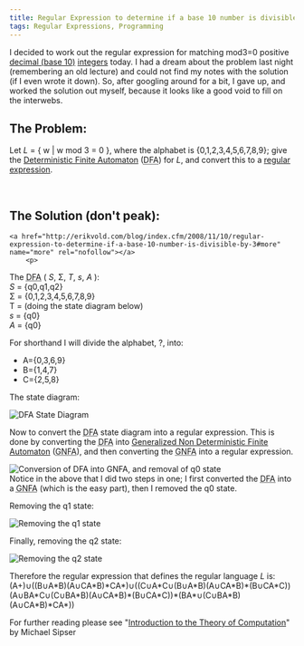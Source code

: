 ```yaml
---
title: Regular Expression to determine if a base 10 number is divisible by 3
tags: Regular Expressions, Programming
---
```

I decided to work out the regular expression for matching mod3=0 positive <a title="Decimal" rev="vote-for" target="_blank" href="http://en.wikipedia.org/wiki/Decimal">decimal (base 10)</a> <a title="Integer" rev="vote-for" target="_blank" href="http://en.wikipedia.org/wiki/Integer">integers</a> today. 
I had a dream about the problem last night (remembering an old lecture) and could not find my notes with the solution (if I even wrote it down). 
So, after googling around for a bit, I gave up, and worked the solution out myself, because it looks like a good void to fill on the interwebs.
</p>

<h2>The Problem:</h2>
<p>
Let <em>L</em> = { w | w mod 3 = 0 }, where the alphabet is {0,1,2,3,4,5,6,7,8,9}; give the <a title="Deterministic finite-state machine" rev="vote-for" target="_blank" href="http://en.wikipedia.org/wiki/Deterministic_finite-state_machine">Deterministic Finite Automaton</a> (<abbr title="Deterministic Finite Automaton">DFA</abbr>) for <em>L</em>, and convert this to a <a title="Regular Expression" target="_blank" rel="external" rev="vote-for" href="http://en.wikipedia.org/wiki/Regular_expression">regular expression</a>.
</p>

<p>&nbsp;</p>

<h2>The Solution (don't peak):</h2>

  	<a href="http://erikvold.com/blog/index.cfm/2008/11/10/regular-expression-to-determine-if-a-base-10-number-is-divisible-by-3#more" name="more" rel="nofollow"></a>
		<p>
The <abbr title="Deterministic Finite Automaton">DFA</abbr> ( <i>S</i>, Σ, <i>T</i>, <i>s</i>, <i>A</i> ):<br>
<i>S</i> = {q0,q1,q2}<br>
Σ = {0,1,2,3,4,5,6,7,8,9}<br>
T = (doing the state diagram below)<br>
<i>s</i> = {q0}<br>
<i>A</i> = {q0}
</p>

<p>
For shorthand I will divide the alphabet, ?, into:
</p><ul>
<li>A={0,3,6,9}</li>
<li>B={1,4,7}</li>
<li>C={2,5,8}</li>
</ul>
<p></p>

<p>
The state diagram:<br>
</p><div class="center"><img title="Step 1: DFA State Diagram" alt="DFA State Diagram" src="/blog/images/posts/2008-9-11/dfa-state-diagram.jpg"></div>
<p></p>

<p>
Now to convert the <abbr title="Deterministic Finite Automaton">DFA</abbr> state diagram into a regular expression. This is done by converting the <abbr title="Deterministic Finite Automaton">DFA</abbr> into <a title="Generalized nondeterministic finite state machine" rev="vote-for" target="_blank" href="http://en.wikipedia.org/wiki/GNFA">Generalized Non Deterministic Finite Automaton</a> (<abbr title="Generalized Non Deterministic Finite Automaton">GNFA</abbr>), and then converting the <abbr title="Generalized Non Deterministic Finite Automaton">GNFA</abbr> into a regular expression.<br>
</p><div class="center"><img title="Step 2: Conversion of DFA into GNFA, and removal of q0 state" alt="Conversion of DFA into GNFA, and removal of q0 state" src="/blog/images/posts/2008-9-11/step2.jpg"></div>
Notice in the above that I did two steps in one; I first converted the <abbr title="Deterministic Finite Automaton">DFA</abbr> into a <abbr title="Generalized Non Deterministic Finite Automaton">GNFA</abbr> (which is the easy part), then I removed the q0 state.
<p></p>

<p>
Removing the q1 state:<br>
</p><div class="center"><img title="Step 3: Removing the q1 state" alt="Removing the q1 state" src="/blog/images/posts/2008-9-11/step3.jpg"></div>
<p></p>

<p>
Finally, removing the q2 state:<br>
</p><div class="center"><img title="Step 4: Removing the q2 state" alt="Removing the q2 state" src="/blog/images/posts/2008-9-11/step4.jpg"></div>
<p></p>

<p>
Therefore the regular expression that defines the regular language <em>L</em> is:<br>
(A+)∪((B∪A*B)(A∪CA*B)*CA*)∪((C∪A*C∪(B∪A*B)(A∪CA*B)*(B∪CA*C))(A∪BA*C∪(C∪BA*B)(A∪CA*B)*(B∪CA*C))*(BA*∪(C∪BA*B)(A∪CA*B)*CA*))
</p>

<p>For further reading please see "<a title="Introduction to the Theory of Computation" rel="external nofollow" rev="vote-for" target="_blank" href="http://books.google.com/books?id=eRYFAAAACAAJ">Introduction to the Theory of Computation</a>" by Michael Sipser</p>

